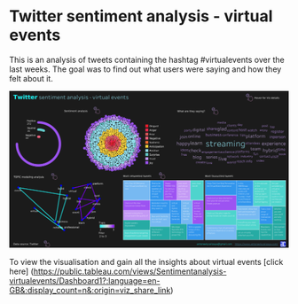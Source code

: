 # Twitter sentiment analysis - virtual events

This is an analysis of tweets containing the hashtag #virtualevents over the last weeks. 
The goal was to find out what users were saying and how they felt about it.
 
![](Dashboard%201-3.png)

To view the visualisation and gain all the insights about virtual events [click here] (https://public.tableau.com/views/Sentimentanalysis-virtualevents/Dashboard1?:language=en-GB&:display_count=n&:origin=viz_share_link)
